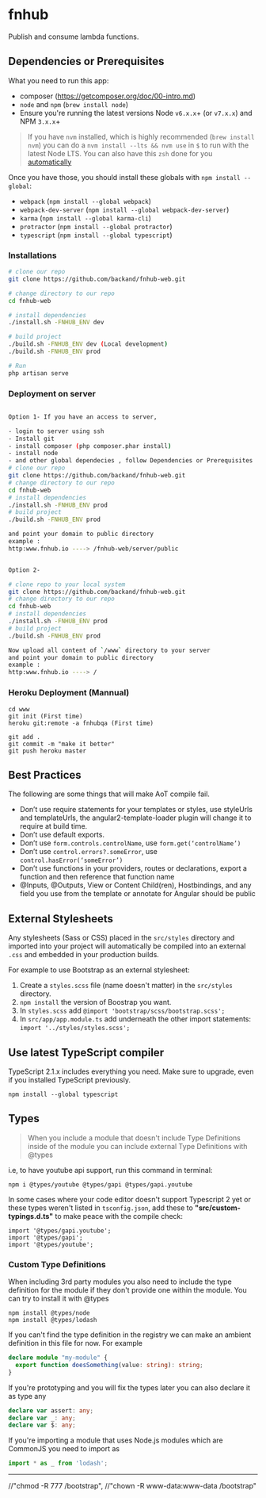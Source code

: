 # fnhub
Publish and consume lambda functions.

## Dependencies or Prerequisites
What you need to run this app:
* composer (https://getcomposer.org/doc/00-intro.md)
* `node` and `npm` (`brew install node`)
* Ensure you're running the latest versions Node `v6.x.x`+ (or `v7.x.x`) and NPM `3.x.x`+

> If you have `nvm` installed, which is highly recommended (`brew install nvm`) you can do a `nvm install --lts && nvm use` in `$` to run with the latest Node LTS. You can also have this `zsh` done for you [automatically](https://github.com/creationix/nvm#calling-nvm-use-automatically-in-a-directory-with-a-nvmrc-file) 

Once you have those, you should install these globals with `npm install --global`:
* `webpack` (`npm install --global webpack`)
* `webpack-dev-server` (`npm install --global webpack-dev-server`)
* `karma` (`npm install --global karma-cli`)
* `protractor` (`npm install --global protractor`)
* `typescript` (`npm install --global typescript`)

### Installations
```bash
# clone our repo
git clone https://github.com/backand/fnhub-web.git

# change directory to our repo
cd fnhub-web

# install dependencies
./install.sh -FNHUB_ENV dev

# build project
./build.sh -FNHUB_ENV dev (Local development)
./build.sh -FNHUB_ENV prod

# Run
php artisan serve

```

### Deployment on server
```bash

Option 1- If you have an access to server, 

- login to server using ssh
- Install git
- install composer (php composer.phar install)
- install node
- and other global dependecies , follow Dependencies or Prerequisites
# clone our repo
git clone https://github.com/backand/fnhub-web.git
# change directory to our repo
cd fnhub-web
# install dependencies
./install.sh -FNHUB_ENV prod
# build project
./build.sh -FNHUB_ENV prod

and point your domain to public directory
example : 
http:www.fnhub.io ----> /fnhub-web/server/public


Option 2-

# clone repo to your local system
git clone https://github.com/backand/fnhub-web.git
# change directory to our repo
cd fnhub-web
# install dependencies
./install.sh -FNHUB_ENV prod
# build project
./build.sh -FNHUB_ENV prod

Now upload all content of `/www` directory to your server
and point your domain to public directory
example : 
http:www.fnhub.io ----> /
```

### Heroku Deployment (Mannual)
```
cd www
git init (First time)
heroku git:remote -a fnhubqa (First time)

git add .
git commit -m "make it better"
git push heroku master

```

## Best Practices
The following are some things that will make AoT compile fail.

- Don’t use require statements for your templates or styles, use styleUrls and templateUrls, the angular2-template-loader plugin will change it to require at build time.
- Don’t use default exports.
- Don’t use `form.controls.controlName`, use `form.get(‘controlName’)`
- Don’t use `control.errors?.someError`, use `control.hasError(‘someError’)`
- Don’t use functions in your providers, routes or declarations, export a function and then reference that function name
- @Inputs, @Outputs, View or Content Child(ren), Hostbindings, and any field you use from the template or annotate for Angular should be public

## External Stylesheets
Any stylesheets (Sass or CSS) placed in the `src/styles` directory and imported into your project will automatically be compiled into an external `.css` and embedded in your production builds.

For example to use Bootstrap as an external stylesheet:
1) Create a `styles.scss` file (name doesn't matter) in the `src/styles` directory.
2) `npm install` the version of Boostrap you want.
3) In `styles.scss` add `@import 'bootstrap/scss/bootstrap.scss';`
4) In `src/app/app.module.ts` add underneath the other import statements: `import '../styles/styles.scss';`

## Use latest TypeScript compiler
TypeScript 2.1.x includes everything you need. Make sure to upgrade, even if you installed TypeScript previously.

```
npm install --global typescript
```

## Types
> When you include a module that doesn't include Type Definitions inside of the module you can include external Type Definitions with @types

i.e, to have youtube api support, run this command in terminal: 
```shell
npm i @types/youtube @types/gapi @types/gapi.youtube
``` 
In some cases where your code editor doesn't support Typescript 2 yet or these types weren't listed in ```tsconfig.json```, add these to **"src/custom-typings.d.ts"** to make peace with the compile check: 
```es6
import '@types/gapi.youtube';
import '@types/gapi';
import '@types/youtube';
```

### Custom Type Definitions
When including 3rd party modules you also need to include the type definition for the module
if they don't provide one within the module. You can try to install it with @types

```
npm install @types/node
npm install @types/lodash
```

If you can't find the type definition in the registry we can make an ambient definition in
this file for now. For example

```typescript
declare module "my-module" {
  export function doesSomething(value: string): string;
}
```


If you're prototyping and you will fix the types later you can also declare it as type any

```typescript
declare var assert: any;
declare var _: any;
declare var $: any;
```

If you're importing a module that uses Node.js modules which are CommonJS you need to import as

```typescript
import * as _ from 'lodash';
```
___

//"chmod -R 777 /bootstrap",
      //"chown -R www-data:www-data /bootstrap"


